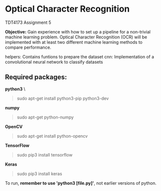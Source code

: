 # Optical Character Recognition
TDT4173 Assignment 5

**Objective:** 	Gain experience with how to set up a pipeline for a non-trivial machine learning problem. Optical Character Recognition (OCR) will be implemented with at least two different machine learning methods to compare performance.

helpers: 	Contains funtions to prepare the dataset
cnn: 		Implementation of a convolutional neural network to classify datasets



## Required packages:
**python3** \\
> sudo apt-get install python3-pip python3-dev

**numpy**
> sudo apt-get python-numpy

**OpenCV**
> sudo apt-get install python-opencv

**TensorFlow**
> sudo pip3 install tensorflow

**Keras**
> sudo pip3 install keras



To run, **remember to use 'python3 [file.py]'**, not earlier versions of python.

